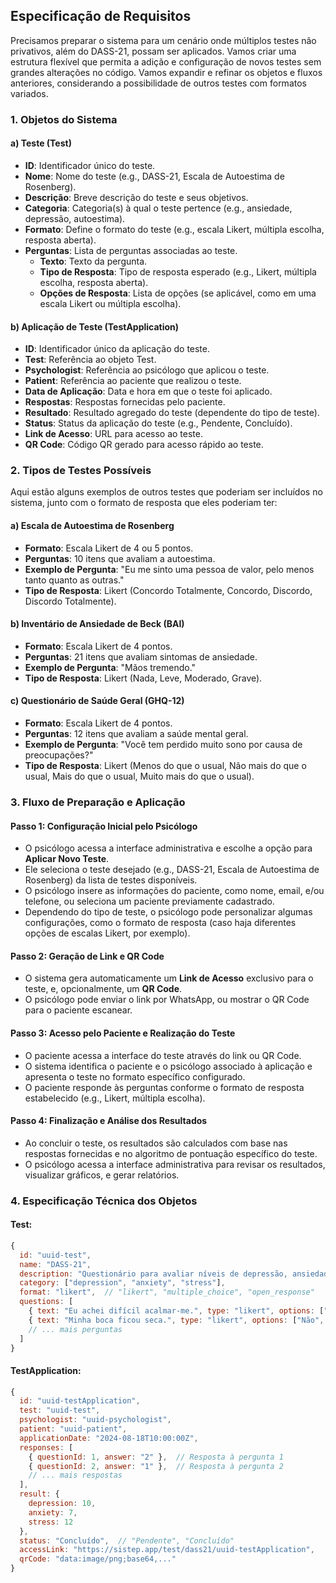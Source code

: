 ## Especificação de Requisitos

Precisamos preparar o sistema para um cenário onde múltiplos testes não privativos, além do DASS-21, possam ser aplicados. Vamos criar uma estrutura flexível que permita a adição e configuração de novos testes sem grandes alterações no código. Vamos expandir e refinar os objetos e fluxos anteriores, considerando a possibilidade de outros testes com formatos variados.

### 1. Objetos do Sistema

#### a) **Teste (Test)**
- **ID**: Identificador único do teste.
- **Nome**: Nome do teste (e.g., DASS-21, Escala de Autoestima de Rosenberg).
- **Descrição**: Breve descrição do teste e seus objetivos.
- **Categoria**: Categoria(s) à qual o teste pertence (e.g., ansiedade, depressão, autoestima).
- **Formato**: Define o formato do teste (e.g., escala Likert, múltipla escolha, resposta aberta).
- **Perguntas**: Lista de perguntas associadas ao teste.
  - **Texto**: Texto da pergunta.
  - **Tipo de Resposta**: Tipo de resposta esperado (e.g., Likert, múltipla escolha, resposta aberta).
  - **Opções de Resposta**: Lista de opções (se aplicável, como em uma escala Likert ou múltipla escolha).

#### b) **Aplicação de Teste (TestApplication)**
- **ID**: Identificador único da aplicação do teste.
- **Test**: Referência ao objeto Test.
- **Psychologist**: Referência ao psicólogo que aplicou o teste.
- **Patient**: Referência ao paciente que realizou o teste.
- **Data de Aplicação**: Data e hora em que o teste foi aplicado.
- **Respostas**: Respostas fornecidas pelo paciente.
- **Resultado**: Resultado agregado do teste (dependente do tipo de teste).
- **Status**: Status da aplicação do teste (e.g., Pendente, Concluído).
- **Link de Acesso**: URL para acesso ao teste.
- **QR Code**: Código QR gerado para acesso rápido ao teste.

### 2. Tipos de Testes Possíveis

Aqui estão alguns exemplos de outros testes que poderiam ser incluídos no sistema, junto com o formato de resposta que eles poderiam ter:

#### a) **Escala de Autoestima de Rosenberg**
- **Formato**: Escala Likert de 4 ou 5 pontos.
- **Perguntas**: 10 itens que avaliam a autoestima.
- **Exemplo de Pergunta**: "Eu me sinto uma pessoa de valor, pelo menos tanto quanto as outras."
- **Tipo de Resposta**: Likert (Concordo Totalmente, Concordo, Discordo, Discordo Totalmente).

#### b) **Inventário de Ansiedade de Beck (BAI)**
- **Formato**: Escala Likert de 4 pontos.
- **Perguntas**: 21 itens que avaliam sintomas de ansiedade.
- **Exemplo de Pergunta**: "Mãos tremendo."
- **Tipo de Resposta**: Likert (Nada, Leve, Moderado, Grave).

#### c) **Questionário de Saúde Geral (GHQ-12)**
- **Formato**: Escala Likert de 4 pontos.
- **Perguntas**: 12 itens que avaliam a saúde mental geral.
- **Exemplo de Pergunta**: "Você tem perdido muito sono por causa de preocupações?"
- **Tipo de Resposta**: Likert (Menos do que o usual, Não mais do que o usual, Mais do que o usual, Muito mais do que o usual).

### 3. Fluxo de Preparação e Aplicação

#### Passo 1: Configuração Inicial pelo Psicólogo
- O psicólogo acessa a interface administrativa e escolhe a opção para **Aplicar Novo Teste**.
- Ele seleciona o teste desejado (e.g., DASS-21, Escala de Autoestima de Rosenberg) da lista de testes disponíveis.
- O psicólogo insere as informações do paciente, como nome, email, e/ou telefone, ou seleciona um paciente previamente cadastrado.
- Dependendo do tipo de teste, o psicólogo pode personalizar algumas configurações, como o formato de resposta (caso haja diferentes opções de escalas Likert, por exemplo).

#### Passo 2: Geração de Link e QR Code
- O sistema gera automaticamente um **Link de Acesso** exclusivo para o teste, e, opcionalmente, um **QR Code**.
- O psicólogo pode enviar o link por WhatsApp, ou mostrar o QR Code para o paciente escanear.

#### Passo 3: Acesso pelo Paciente e Realização do Teste
- O paciente acessa a interface do teste através do link ou QR Code.
- O sistema identifica o paciente e o psicólogo associado à aplicação e apresenta o teste no formato específico configurado.
- O paciente responde às perguntas conforme o formato de resposta estabelecido (e.g., Likert, múltipla escolha).

#### Passo 4: Finalização e Análise dos Resultados
- Ao concluir o teste, os resultados são calculados com base nas respostas fornecidas e no algoritmo de pontuação específico do teste.
- O psicólogo acessa a interface administrativa para revisar os resultados, visualizar gráficos, e gerar relatórios.

### 4. Especificação Técnica dos Objetos

#### **Test**:
```javascript
{
  id: "uuid-test",
  name: "DASS-21",
  description: "Questionário para avaliar níveis de depressão, ansiedade e estresse.",
  category: ["depression", "anxiety", "stress"],
  format: "likert",  // "likert", "multiple_choice", "open_response"
  questions: [
    { text: "Eu achei difícil acalmar-me.", type: "likert", options: ["Não", "Um pouco", "Bastante", "O tempo todo"], category: "stress" },
    { text: "Minha boca ficou seca.", type: "likert", options: ["Não", "Um pouco", "Bastante", "O tempo todo"], category: "anxiety" },
    // ... mais perguntas
  ]
}
```

#### **TestApplication**:
```javascript
{
  id: "uuid-testApplication",
  test: "uuid-test",
  psychologist: "uuid-psychologist",
  patient: "uuid-patient",
  applicationDate: "2024-08-18T10:00:00Z",
  responses: [
    { questionId: 1, answer: "2" },  // Resposta à pergunta 1
    { questionId: 2, answer: "1" },  // Resposta à pergunta 2
    // ... mais respostas
  ],
  result: {
    depression: 10,
    anxiety: 7,
    stress: 12
  },
  status: "Concluído",  // "Pendente", "Concluído"
  accessLink: "https://sistep.app/test/dass21/uuid-testApplication",
  qrCode: "data:image/png;base64,..."
}
```